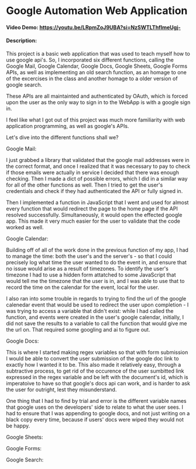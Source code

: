 # Google Automation Web Application
#### Video Demo: https://youtu.be/LRpmZoJ9UBA?si=NzSWTLThflmeUgj-
#### Description:
This project is a basic web application that was used to teach myself how to use google api's. So, I incorporated six different functions, calling the Google Mail, Google Calendar, Google Docs, Google Sheets, Google Forms APIs, as well as implementing an old search function, as an homage to one of the excercises in the class and another homage to a older version of google search. 

These APIs are all maintainted and authenticated by OAuth, which is forced upon the user as the only way to sign in to the WebApp is with a google sign in. 

I feel like what I got out of this project was much more familiarity with web application programming, as well as google's APIs. 

Let's dive into the different functions shall we?

Google Mail:

I just grabbed a library that validated that the google mail addresses were in the correct format, and once I realized that it was necessary to pay to check if those emails were actually in service I decided that there was enough checking. Then I made a dict of possible errors, which I did in a similar way for all of the other functions as well. Then I tried to get the user's credentials and check if they had authenticated the API or fully signed in.

Then I implemented a function in JavaScript that I went and used for almost every function that would redirect the page to the home page if the API resolved successfully. Simultaneously, it would open the effected google app. This made it very much easier for the user to validate that the code worked as well.

Google Calendar:

Building off of all of the work done in the previous function of my app, I had to manage the time: both the user's and the server's - so that I could precisely log what time the user wanted to do the event in, and ensure that no issue would arise as a result of timezones. To identify the user's timezone I had to use a hidden form attatched to some JavaScript that would tell me the timezone that the user is in, and I was able to use that to record the time on the calendar for the event, local for the user.

I also ran into some trouble in regards to trying to find the url of the google calenedar event that would be used to redirect the user upon completion - I was trying to access a variable that didn't exist: while I had called the function, and events were created in the user's google calendar, initially, I did not save the results to a variable to call the function that would give me the url on. That required some googling and ai to figure out.

Google Docs:

This is where I started making regex variables so that with form submission I would be able to convert the user submission of the google doc link to exactly how I wanted it to be. This also made it relatively easy, through a subtractive process, to get rid of the occurence of the user sumbitted link expressed in the regex variable and be left with the document's id, which is imperatoive to have so that google's docs api can work, and is harder to ask the user for outright, lest they misunderstand. 

One thing that I had to find by trial and error is the different variable names that google uses on the developers' side to relate to what the user sees. I had to ensure that I was appending to google docs, and not just writing on a black copy every time, because if users' docs were wiped they would not be happy. 

Google Sheets:

Google Forms:

Google Search:
